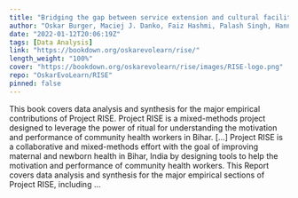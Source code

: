 ```yaml
---
title: "Bridging the gap between service extension and cultural facilitation among ASHAs"
author: "Oskar Burger, Maciej J. Danko, Faiz Hashmi, Palash Singh, Hannah Lunkenheimer, Emily Little, Micah Goldwater, Tracy Johnson, Cristine Legare"
date: "2022-01-12T20:06:19Z"
tags: [Data Analysis]
link: "https://bookdown.org/oskarevolearn/rise/"
length_weight: "100%"
cover: "https://bookdown.org/oskarevolearn/rise/images/RISE-logo.png"
repo: "OskarEvoLearn/RISE"
pinned: false
---
```


This book covers data analysis and synthesis for the major empirical contributions of Project RISE. Project RISE is a mixed-methods project designed to leverage the power of ritual for understanding the motivation and performance of community health workers in Bihar. [...] Project RISE is a collaborative and mixed-methods effort with the goal of improving maternal and newborn health in Bihar, India by designing tools to help the motivation and performance of community health workers. This Report covers data analysis and synthesis for the major empirical sections of Project RISE, including ...
